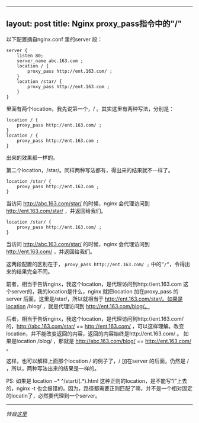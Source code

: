 
---
layout: post
title: Nginx proxy_pass指令中的"/"
---

以下配置摘自nginx.conf 里的server 段：

	server {
		listen 80;
		server_name abc.163.com ;
		location / {
			proxy_pass http://ent.163.com/ ;
		}
		location /star/ {
			proxy_pass http://ent.163.com ;
		}
	}
	
里面有两个location，我先说第一个，/ 。其实这里有两种写法，分别是：

	location / {
		proxy_pass http://ent.163.com/ ;
	}
	location / {
		proxy_pass http://ent.163.com ;
	}
	
出来的效果都一样的。

第二个location，/star/。同样两种写法都有，得出来的结果就不一样了。

	location /star/ {
		proxy_pass http://ent.163.com ;
	}
	
当访问 http://abc.163.com/star/ 的时候，nginx 会代理访问到 http://ent.163.com/star/ ，并返回给我们。

	location /star/ {
		proxy_pass http://ent.163.com/ ;
	}
	
当访问 http://abc.163.com/star/ 的时候，nginx 会代理访问到 http://ent.163.com/ ，并返回给我们。

这两段配置的区别在于， `proxy_pass http://ent.163.com/ ;` 中的`”/”`，令得出来的结果完全不同。

前者，相当于告诉nginx，我这个location，是代理访问到http://ent.163.com 这个server的，我的location是什么，nginx 就把location 加在proxy_pass 的 server 后面，这里是/star/，所以就相当于 http://ent.163.com/star/。如果是location /blog/ ，就是代理访问到 http://ent.163.com/blog/。

后者，相当于告诉nginx，我这个location，是代理访问到http://ent.163.com/的，http://abc.163.com/star/ == http://ent.163.com/ ，可以这样理解。改变location，并不能改变返回的内容，返回的内容始终是http://ent.163.com/ 。 如果是location /blog/ ，那就是 http://abc.163.com/blog/ == http://ent.163.com/ 。

这样，也可以解释上面那个location / 的例子了，/ 加在server 的后面，仍然是 / ，所以，两种写法出来的结果是一样的。

PS: 如果是 location ~* ^/start/(.*)\.html 这种正则的location，是不能写”/”上去的，nginx -t 也会报错的。因为，路径都需要正则匹配了嘛，并不是一个相对固定的locatin了，必然要代理到一个server。

---
*转自[这里](http://www.cnblogs.com/naniannayue/archive/2010/08/07/1794520.html)*